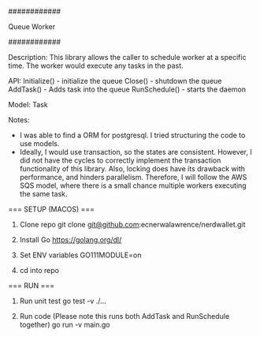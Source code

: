 ############

Queue Worker 

############

Description:
This library allows the caller to schedule worker at a specific time.
The worker would execute any tasks in the past.  

API:
Initialize() - initialize the queue
Close() - shutdown the queue
AddTask() - Adds task into the queue
RunSchedule() - starts the daemon

Model:
Task



Notes:
- I was able to find a ORM for postgresql.  I tried structuring the code to 
use models.  
- Ideally, I would use transaction, so the states are consistent.  However, I did not have the cycles to correctly implement the transaction functionality of this library.  Also, locking does have its drawback with performance, and hinders parallelism.  Therefore, I will follow the AWS SQS model, where there is a small chance multiple workers executing the same task.

=== SETUP (MACOS) ===
1. Clone repo
git clone git@github.com:ecnerwalawrence/nerdwallet.git

2. Install Go
https://golang.org/dl/

3. Set ENV variables
GO111MODULE=on

4. cd into repo

=== RUN ===

1. Run unit test
go test -v ./...

2. Run code (Please note this runs both AddTask and RunSchedule together)
go run -v main.go